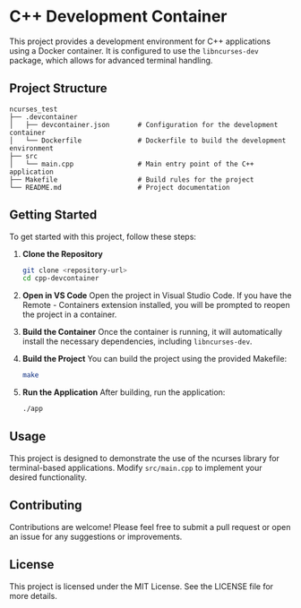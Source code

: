 # C++ Development Container

This project provides a development environment for C++ applications using a Docker container. It is configured to use the `libncurses-dev` package, which allows for advanced terminal handling.

## Project Structure

```
ncurses_test
├── .devcontainer
│   ├── devcontainer.json       # Configuration for the development container
│   └── Dockerfile              # Dockerfile to build the development environment
├── src
│   └── main.cpp                # Main entry point of the C++ application
├── Makefile                    # Build rules for the project
└── README.md                   # Project documentation
```

## Getting Started

To get started with this project, follow these steps:

1. **Clone the Repository**
   ```bash
   git clone <repository-url>
   cd cpp-devcontainer
   ```

2. **Open in VS Code**
   Open the project in Visual Studio Code. If you have the Remote - Containers extension installed, you will be prompted to reopen the project in a container.

3. **Build the Container**
   Once the container is running, it will automatically install the necessary dependencies, including `libncurses-dev`.

4. **Build the Project**
   You can build the project using the provided Makefile:
   ```bash
   make
   ```

5. **Run the Application**
   After building, run the application:
   ```bash
   ./app
   ```

## Usage

This project is designed to demonstrate the use of the ncurses library for terminal-based applications. Modify `src/main.cpp` to implement your desired functionality.

## Contributing

Contributions are welcome! Please feel free to submit a pull request or open an issue for any suggestions or improvements.

## License

This project is licensed under the MIT License. See the LICENSE file for more details.